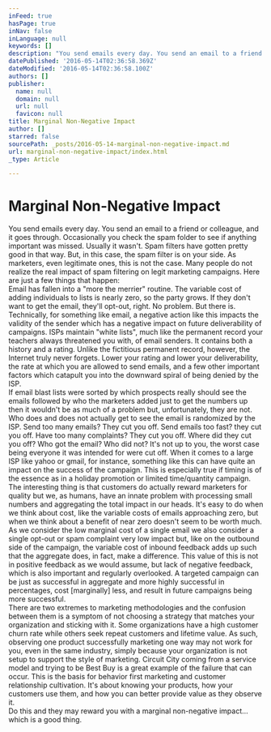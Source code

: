 ```yaml
---
inFeed: true
hasPage: true
inNav: false
inLanguage: null
keywords: []
description: "You send emails every day. You send an email to a friend or colleague, and it goes through. Occasionally you check the spam folder to see if anything important was missed. Usually it wasn't. Spam filters have gotten pretty good in that way. But, in this case, the spam filter is on your side. As marketers, even legitimate ones, this is not the case. Many people do not realize the real impact of spam filtering on legit marketing campaigns. Here are just a few things that happen:  Email has fallen into a \"more the merrier\" routine. The variable cost of adding individuals to lists is nearly zero, so the party grows. If they don't want to get the email, they'll opt-out, right. No problem. But there is. Technically, for something like email, a negative action like this impacts the validity of the sender which has a negative impact on future deliverability of campaigns. ISPs maintain \"white lists\", much like the permanent record your teachers always threatened you with, of email senders. It contains both a history and a rating. Unlike the fictitious permanent record, however, the Internet truly never forgets. Lower your rating and lower your deliverability, the rate at which you are allowed to send emails, and a few other important factors which catapult you into the downward spiral of being denied by the ISP.  If email blast lists were sorted by which prospects really should see the emails followed by who the marketers added just to get the numbers up then it wouldn't be as much of a problem but, unfortunately, they are not. Who does and does not actually get to see the email is randomized by the ISP. Send too many emails? They cut you off. Send emails too fast? they cut you off. Have too many complaints? They cut you off. Where did they cut you off? Who got the email? Who did not? It's not up to you, the worst case being everyone it was intended for were cut off. When it comes to a large ISP like yahoo or gmail, for instance, something like this can have quite an impact on the success of the campaign. This is especially true if timing is of the essence as in a holiday promotion or limited time/quantity campaign.  The interesting thing is that customers do actually reward marketers for quality but we, as humans, have an innate problem with processing small numbers and aggregating the total impact in our heads. It's easy to do when we think about cost, like the variable costs of emails approaching zero, but when we think about a benefit of near zero doesn't seem to be worth much. As we consider the low marginal cost of a single email we also consider a single opt-out or spam complaint very low impact but, like on the outbound side of the campaign, the variable cost of inbound feedback adds up such that the aggregate does, in fact, make a difference. This value of this is not in positive feedback as we would assume, but lack of negative feedback, which is also important and regularly overlooked. A targeted campaign can be just as successful in aggregate and more highly successful in percentages, cost [marginally] less, and result in future campaigns being more successful.  There are two extremes to marketing methodologies and the confusion between them is a symptom of not choosing a strategy that matches your organization and sticking with it. Some organizations have a high customer churn rate while others seek repeat customers and lifetime value. As such, observing one product successfully marketing one way may not work for you, even in the same industry, simply because your organization is not setup to support the style of marketing. Circuit City coming from a service model and trying to be Best Buy is a great example of the failure that can occur. This is the basis for behavior first marketing and customer relationship cultivation. It's about knowing your products, how your customers use them, and how you can better provide value as they observe it.  Do this and they may reward you with a marginal non-negative impact... which is a good thing."
datePublished: '2016-05-14T02:36:58.369Z'
dateModified: '2016-05-14T02:36:58.100Z'
authors: []
publisher:
  name: null
  domain: null
  url: null
  favicon: null
title: Marginal Non-Negative Impact
author: []
starred: false
sourcePath: _posts/2016-05-14-marginal-non-negative-impact.md
url: marginal-non-negative-impact/index.html
_type: Article

---
```

# Marginal Non-Negative Impact

You send emails every day. You send an email to a friend or colleague, and it goes through. Occasionally you check the spam folder to see if anything important was missed. Usually it wasn't. Spam filters have gotten pretty good in that way. But, in this case, the spam filter is on your side. As marketers, even legitimate ones, this is not the case. Many people do not realize the real impact of spam filtering on legit marketing campaigns. Here are just a few things that happen:  
Email has fallen into a "more the merrier" routine. The variable cost of adding individuals to lists is nearly zero, so the party grows. If they don't want to get the email, they'll opt-out, right. No problem. But there is. Technically, for something like email, a negative action like this impacts the validity of the sender which has a negative impact on future deliverability of campaigns. ISPs maintain "white lists", much like the permanent record your teachers always threatened you with, of email senders. It contains both a history and a rating. Unlike the fictitious permanent record, however, the Internet truly never forgets. Lower your rating and lower your deliverability, the rate at which you are allowed to send emails, and a few other important factors which catapult you into the downward spiral of being denied by the ISP.  
If email blast lists were sorted by which prospects really should see the emails followed by who the marketers added just to get the numbers up then it wouldn't be as much of a problem but, unfortunately, they are not. Who does and does not actually get to see the email is randomized by the ISP. Send too many emails? They cut you off. Send emails too fast? they cut you off. Have too many complaints? They cut you off. Where did they cut you off? Who got the email? Who did not? It's not up to you, the worst case being everyone it was intended for were cut off. When it comes to a large ISP like yahoo or gmail, for instance, something like this can have quite an impact on the success of the campaign. This is especially true if timing is of the essence as in a holiday promotion or limited time/quantity campaign.  
The interesting thing is that customers do actually reward marketers for quality but we, as humans, have an innate problem with processing small numbers and aggregating the total impact in our heads. It's easy to do when we think about cost, like the variable costs of emails approaching zero, but when we think about a benefit of near zero doesn't seem to be worth much. As we consider the low marginal cost of a single email we also consider a single opt-out or spam complaint very low impact but, like on the outbound side of the campaign, the variable cost of inbound feedback adds up such that the aggregate does, in fact, make a difference. This value of this is not in positive feedback as we would assume, but lack of negative feedback, which is also important and regularly overlooked. A targeted campaign can be just as successful in aggregate and more highly successful in percentages, cost \[marginally\] less, and result in future campaigns being more successful.  
There are two extremes to marketing methodologies and the confusion between them is a symptom of not choosing a strategy that matches your organization and sticking with it. Some organizations have a high customer churn rate while others seek repeat customers and lifetime value. As such, observing one product successfully marketing one way may not work for you, even in the same industry, simply because your organization is not setup to support the style of marketing. Circuit City coming from a service model and trying to be Best Buy is a great example of the failure that can occur. This is the basis for behavior first marketing and customer relationship cultivation. It's about knowing your products, how your customers use them, and how you can better provide value as they observe it.  
Do this and they may reward you with a marginal non-negative impact... which is a good thing.